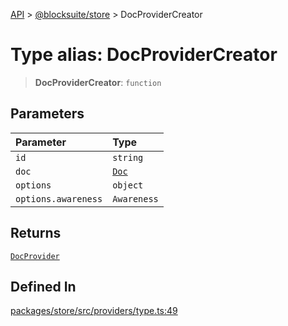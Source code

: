 [API](../../../index.md) > [@blocksuite/store](../index.md) > DocProviderCreator

# Type alias: DocProviderCreator

> **DocProviderCreator**: `function`

## Parameters

| Parameter | Type |
| :------ | :------ |
| `id` | `string` |
| `doc` | [`Doc`](../namespaces/namespace.Y/classes/class.Doc.md) |
| `options` | `object` |
| `options.awareness` | `Awareness` |

## Returns

[`DocProvider`](type-alias.DocProvider.md)

## Defined In

[packages/store/src/providers/type.ts:49](https://github.com/Saul-Mirone/blocksuite/blob/f2324b82e/packages/store/src/providers/type.ts#L49)
